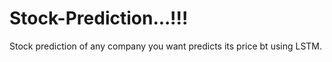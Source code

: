 # Stock-Prediction...!!!
Stock prediction of any company you want predicts its price bt using LSTM.
